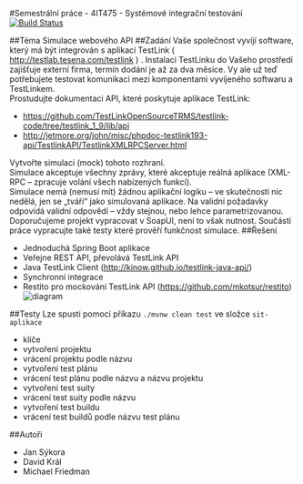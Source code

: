 #Semestrální práce - 4IT475 - Systémové integrační testování [![Build Status](https://travis-ci.org/jansyk13/SIT-TestLink.svg?branch=master)](https://travis-ci.org/jansyk13/SIT-TestLink)

##Téma
Simulace webového API
##Zadání
Vaše společnost vyvíjí software, který má být integrován s aplikací TestLink (
http://testlab.tesena.com/testlink ) . Instalaci TestLinku do Vašeho prostředí zajišťuje externí firma,
termín dodání je až za dva měsíce. Vy ale už teď potřebujete testovat komunikaci mezi
komponentami vyvíjeného softwaru a TestLinkem.  
Prostudujte dokumentaci API, které poskytuje aplikace TestLink: 
* https://github.com/TestLinkOpenSourceTRMS/testlink-code/tree/testlink_1_9/lib/api  
* http://jetmore.org/john/misc/phpdoc-testlink193-api/TestlinkAPI/TestlinkXMLRPCServer.html

Vytvořte simulaci (mock) tohoto rozhraní.  
Simulace akceptuje všechny zprávy, které akceptuje reálná aplikace (XML-RPC – zpracuje volání
všech nabízených funkcí).  
Simulace nemá (nemusí mít) žádnou aplikační logiku – ve skutečnosti nic nedělá, jen se „tváří“ jako
simulovaná aplikace. Na validní požadavky odpovídá validní odpovědí – vždy stejnou, nebo lehce
parametrizovanou.  
Doporučujeme projekt vypracovat v SoapUI, není to však nutnost. Součástí práce vypracujte také
testy které prověří funkčnost simulace.
##Řešení
* Jednoduchá Spring Boot aplikace
* Veřejne REST API, převolává TestLink API
* Java TestLink Client (http://kinow.github.io/testlink-java-api/) 
* Synchronní integrace
* Restito pro mockování TestLink API (https://github.com/mkotsur/restito)
![diagram](https://raw.github.com/jansyk13/SIT-TestLink/master/image1.jpeg)

##Testy
Lze spusti pomocí příkazu `./mvnw clean test` ve složce  `sit-aplikace` 

* klíče
* vytvoření projektu
* vrácení projektu podle názvu 
* vytvoření test plánu
* vrácení test plánu podle názvu a názvu projektu
* vytvoření test suity
* vrácení test suity podle názvu
* vytvoření test buildu
* vrácení test buildů podle názvu test plánu

##Autoři
* Jan Sýkora
* David Král
* Michael Friedman
